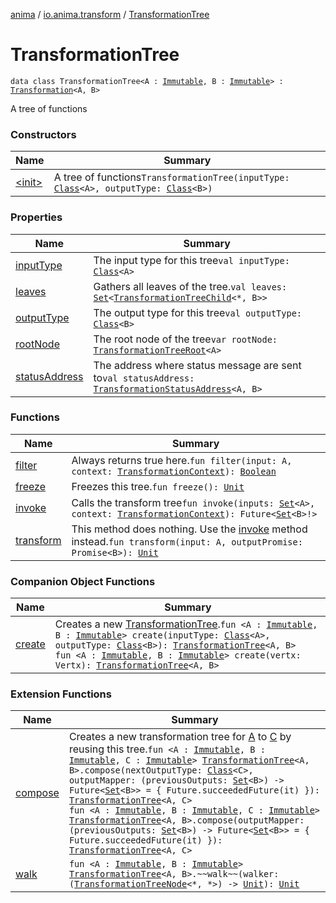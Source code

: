 [anima](../../index.md) / [io.anima.transform](../index.md) / [TransformationTree](./index.md)

# TransformationTree

`data class TransformationTree<A : `[`Immutable`](../-immutable/index.md)`, B : `[`Immutable`](../-immutable/index.md)`> : `[`Transformation`](../-transformation/index.md)`<A, B>`

A tree of functions

### Constructors

| Name | Summary |
|---|---|
| [&lt;init&gt;](-init-.md) | A tree of functions`TransformationTree(inputType: `[`Class`](https://docs.oracle.com/javase/6/docs/api/java/lang/Class.html)`<A>, outputType: `[`Class`](https://docs.oracle.com/javase/6/docs/api/java/lang/Class.html)`<B>)` |

### Properties

| Name | Summary |
|---|---|
| [inputType](input-type.md) | The input type for this tree`val inputType: `[`Class`](https://docs.oracle.com/javase/6/docs/api/java/lang/Class.html)`<A>` |
| [leaves](leaves.md) | Gathers all leaves of the tree.`val leaves: `[`Set`](https://kotlinlang.org/api/latest/jvm/stdlib/kotlin.collections/-set/index.html)`<`[`TransformationTreeChild`](../-transformation-tree-child/index.md)`<*, B>>` |
| [outputType](output-type.md) | The output type for this tree`val outputType: `[`Class`](https://docs.oracle.com/javase/6/docs/api/java/lang/Class.html)`<B>` |
| [rootNode](root-node.md) | The root node of the tree`var rootNode: `[`TransformationTreeRoot`](../-transformation-tree-root/index.md)`<A>` |
| [statusAddress](status-address.md) | The address where status message are sent to`val statusAddress: `[`TransformationStatusAddress`](../-transformation-status-address/index.md)`<A, B>` |

### Functions

| Name | Summary |
|---|---|
| [filter](filter.md) | Always returns true here.`fun filter(input: A, context: `[`TransformationContext`](../-transformation-context/index.md)`): `[`Boolean`](https://kotlinlang.org/api/latest/jvm/stdlib/kotlin/-boolean/index.html) |
| [freeze](freeze.md) | Freezes this tree.`fun freeze(): `[`Unit`](https://kotlinlang.org/api/latest/jvm/stdlib/kotlin/-unit/index.html) |
| [invoke](invoke.md) | Calls the transform tree`fun invoke(inputs: `[`Set`](https://kotlinlang.org/api/latest/jvm/stdlib/kotlin.collections/-set/index.html)`<A>, context: `[`TransformationContext`](../-transformation-context/index.md)`): Future<`[`Set`](https://kotlinlang.org/api/latest/jvm/stdlib/kotlin.collections/-set/index.html)`<B>!>` |
| [transform](transform.md) | This method does nothing. Use the [invoke](invoke.md) method instead.`fun transform(input: A, outputPromise: Promise<B>): `[`Unit`](https://kotlinlang.org/api/latest/jvm/stdlib/kotlin/-unit/index.html) |

### Companion Object Functions

| Name | Summary |
|---|---|
| [create](create.md) | Creates a new [TransformationTree](./index.md).`fun <A : `[`Immutable`](../-immutable/index.md)`, B : `[`Immutable`](../-immutable/index.md)`> create(inputType: `[`Class`](https://docs.oracle.com/javase/6/docs/api/java/lang/Class.html)`<A>, outputType: `[`Class`](https://docs.oracle.com/javase/6/docs/api/java/lang/Class.html)`<B>): `[`TransformationTree`](./index.md)`<A, B>`<br>`fun <A : `[`Immutable`](../-immutable/index.md)`, B : `[`Immutable`](../-immutable/index.md)`> create(vertx: Vertx): `[`TransformationTree`](./index.md)`<A, B>` |

### Extension Functions

| Name | Summary |
|---|---|
| [compose](../compose.md) | Creates a new transformation tree for [A](../compose.md#A) to [C](../compose.md#C) by reusing this tree.`fun <A : `[`Immutable`](../-immutable/index.md)`, B : `[`Immutable`](../-immutable/index.md)`, C : `[`Immutable`](../-immutable/index.md)`> `[`TransformationTree`](./index.md)`<A, B>.compose(nextOutputType: `[`Class`](https://docs.oracle.com/javase/6/docs/api/java/lang/Class.html)`<C>, outputMapper: (previousOutputs: `[`Set`](https://kotlinlang.org/api/latest/jvm/stdlib/kotlin.collections/-set/index.html)`<B>) -> Future<`[`Set`](https://kotlinlang.org/api/latest/jvm/stdlib/kotlin.collections/-set/index.html)`<B>> = { Future.succeededFuture(it) }): `[`TransformationTree`](./index.md)`<A, C>`<br>`fun <A : `[`Immutable`](../-immutable/index.md)`, B : `[`Immutable`](../-immutable/index.md)`, C : `[`Immutable`](../-immutable/index.md)`> `[`TransformationTree`](./index.md)`<A, B>.compose(outputMapper: (previousOutputs: `[`Set`](https://kotlinlang.org/api/latest/jvm/stdlib/kotlin.collections/-set/index.html)`<B>) -> Future<`[`Set`](https://kotlinlang.org/api/latest/jvm/stdlib/kotlin.collections/-set/index.html)`<B>> = { Future.succeededFuture(it) }): `[`TransformationTree`](./index.md)`<A, C>` |
| [walk](../walk.md) | `fun <A : `[`Immutable`](../-immutable/index.md)`, B : `[`Immutable`](../-immutable/index.md)`> `[`TransformationTree`](./index.md)`<A, B>.~~walk~~(walker: (`[`TransformationTreeNode`](../-transformation-tree-node/index.md)`<*, *>) -> `[`Unit`](https://kotlinlang.org/api/latest/jvm/stdlib/kotlin/-unit/index.html)`): `[`Unit`](https://kotlinlang.org/api/latest/jvm/stdlib/kotlin/-unit/index.html) |
